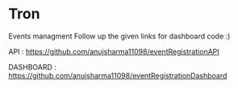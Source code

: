 # Tron
Events managment
Follow up the given links for dashboard code :)

API : 
https://github.com/anujsharma11098/eventRegistrationAPI

DASHBOARD : 
https://github.com/anujsharma11098/eventRegistrationDashboard
